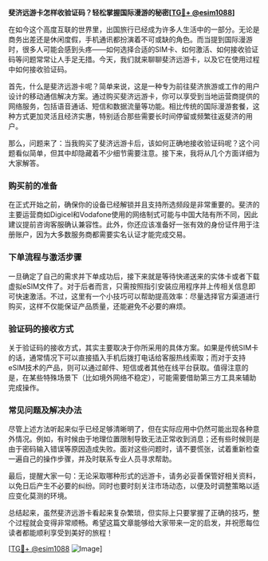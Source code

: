 **斐济远游卡怎样收验证码？轻松掌握国际漫游的秘密[[TG💪+ @esim1088](https://t.me/s/esim1088)]**

在如今这个高度互联的世界里，出国旅行已经成为许多人生活中的一部分。无论是商务出差还是休闲度假，手机通讯都扮演着不可或缺的角色。而当提到国际漫游时，很多人可能会感到头疼——如何选择合适的SIM卡、如何激活、如何接收验证码等问题常常让人手足无措。今天，我们就来聊聊斐济远游卡，以及它在使用过程中如何接收验证码。

首先，什么是斐济远游卡呢？简单来说，这是一种专为前往斐济旅游或工作的用户设计的移动通信解决方案。通过购买斐济远游卡，你可以享受到当地运营商提供的网络服务，包括语音通话、短信和数据流量等功能。相比传统的国际漫游套餐，这种方式更加灵活且经济实惠，特别适合那些需要长时间停留或频繁往返斐济的用户。

那么，问题来了：当我购买了斐济远游卡后，该如何正确地接收验证码呢？这个问题看似简单，但其中却隐藏着不少细节需要注意。接下来，我将从几个方面详细为大家解答。

### 购买前的准备

在正式开始之前，确保你的设备已经解锁并且支持所选频段是非常重要的。斐济的主要运营商如Digicel和Vodafone使用的网络制式可能与中国大陆有所不同，因此建议提前咨询客服确认兼容性。此外，你还应该准备好一张有效的身份证件用于注册账户，因为大多数服务商都需要实名认证才能完成交易。

### 下单流程与激活步骤

一旦确定了自己的需求并下单成功后，接下来就是等待快递送来的实体卡或者下载虚拟eSIM文件了。对于后者而言，只需按照指引安装应用程序并上传相关信息即可快速激活。不过，这里有一个小技巧可以帮助提高效率：尽量选择官方渠道进行购买，这样不仅能保证产品质量，还能避免不必要的麻烦。

### 验证码的接收方式

关于验证码的接收方式，其实主要取决于你所采用的具体方案。如果是传统SIM卡的话，通常情况下可以直接插入手机后拨打电话给客服热线索取；而对于支持eSIM技术的产品，则可以通过邮件、短信或者其他在线平台获取。值得注意的是，在某些特殊场景下（比如境外网络不稳定），可能需要借助第三方工具来辅助完成操作。

### 常见问题及解决办法

尽管上述方法听起来似乎已经足够清晰明了，但在实际应用中仍然可能出现各种意外情况。例如，有时候由于地理位置限制导致无法正常收到消息；还有些时候则是由于密码输入错误等原因造成失败。面对这些问题时，请不要慌张，试着重新检查一遍自己的操作步骤，并及时联系专业人员寻求帮助。

最后，提醒大家一句：无论采取哪种形式的远游卡，请务必妥善保管好相关资料，以免日后产生不必要的纠纷。同时也要时刻关注市场动态，以便及时调整策略以适应变化莫测的环境。

总结起来，虽然斐济远游卡看起来复杂繁琐，但实际上只要掌握了正确的技巧，整个过程就会变得非常顺畅。希望这篇文章能够给大家带来一定的启发，并祝愿每位读者都能顺利享受到美好的旅程！

[[TG💪+ @esim1088](https://t.me/s/esim1088) ![Image](https://i.postimg.cc/4NQfJmqS/Snipaste-2025-05-13-00-14-12.png)]